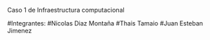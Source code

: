 Caso 1 de Infraestructura computacional 

#Integrantes:
#Nicolas Diaz Montaña
#Thais Tamaio
#Juan Esteban Jimenez
